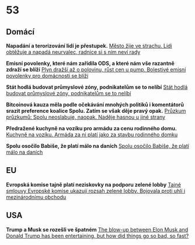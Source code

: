 # 53

## Domácí

**Napadání a terorizování lidí je přestupek.** [Město žije ve strachu. Lidi obtěžuje a napadá neurvalec, radnice si s ním neví rady](https://www.idnes.cz/olomouc/zpravy/napadeni-zeny-prestupky-hranice-na-morave.A250606_121249_olomouc-zpravy_hrs)

**Emisní povolenky, které nám zařídila ODS, a které nám vše razantně zdraží se blíží**
[Plyn dražší až o polovinu, růst cen u pump. Bolestivé emisní povolenky pro domácnosti se blíží](https://www.novinky.cz/clanek/ekonomika-plyn-drazsi-az-o-polovinu-rust-cen-u-pump-bolestive-emisni-povolenky-pro-domacnosti-se-blizi-40524365)

**Stát hodlá budovat průmyslové zóny, podnikatelům se to nelíbí** [Stát hodlá budovat průmyslové zóny, podnikatelům se to nelíbí](https://www.novinky.cz/clanek/ekonomika-stat-hodla-budovat-prumyslove-zony-podnikatelum-se-to-nelibi-40524480)

**Bitcoinová kauza měla podle očekávání mnohých politiků i komentátorů srazit preference koalice Spolu. Zatím se však děje pravý opak.** [Průzkum průzkumů: Spolu neoslabuje, naopak. Naděje hasnou u jiné strany](https://zpravy.aktualne.cz/datavize/pruzkum-pruzkumu-spolu-neoslabuje-naopak-stal-se-vsak-jiny-z/r~18f2c8e0453211f0beca0cc47ab5f122/)

**Předražené kuchyně na vozíku pro armádu za cenu rodinného domu.** [Kuchyně na vozíku. Armáda za ni platí jako za stavbu rodinného domku](https://www.seznamzpravy.cz/clanek/domaci-zivot-v-cesku-kuchyne-na-voziku-armada-za-ni-plati-jako-za-stavbu-rodinneho-domku-278368)

**Spolu osočilo Babiše, že platí málo na daních** [Spolu osočilo Babiše, že platí málo na daních](https://www.novinky.cz/clanek/ekonomika-spolu-osocilo-babise-ze-plati-malo-na-danich-40524967)

## EU

**Evropská komise tajně platí neziskovky na podporu zelené lobby** [Tajné smlouvy Evropské komise ukazují rozsah zelené lobby. Bojovala proti uhlí i mezinárodnímu obchodu](https://www.echo24.cz/a/HWqAb/zpravy-svet-tajne-smlouvy-zelena-lobby-evropska-komise)

## USA

**Trump a Musk se rozešli ve špatném** [The blow-up between Elon Musk and Donald Trump has been entertaining, but how did things go so bad, so fast?](https://theconversation.com/the-blow-up-between-elon-musk-and-donald-trump-has-been-entertaining-but-how-did-things-go-so-bad-so-fast-258394)
